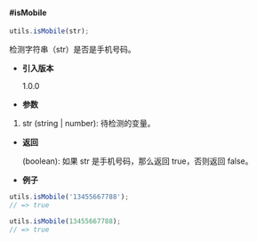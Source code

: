 #### #isMobile

```javascript
utils.isMobile(str);
```

检测字符串（str）是否是手机号码。

- **引入版本**

    1.0.0

- **参数**

1. str (string | number): 待检测的变量。

- **返回**

    (boolean): 如果 str 是手机号码，那么返回 true，否则返回 false。

- **例子**

```javascript
utils.isMobile('13455667788');
// => true

utils.isMobile(13455667788);
// => true
```

